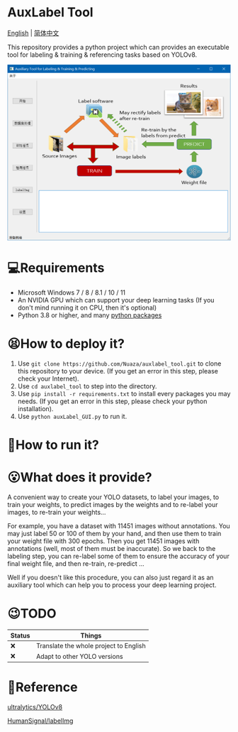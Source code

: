 # AuxLabel Tool
[English](./README.md) | [简体中文](./README_CN.md)

This repository provides a python project which can provides an executable tool for labeling &amp; training &amp; referencing tasks based on YOLOv8.

![image2](./resources/2.png)

# 💻Requirements

+ Microsoft Windows 7 / 8 / 8.1 / 10 / 11
+ An NVIDIA GPU which can support your deep learning tasks (If you don't mind running it on CPU, then it's optional)
+ Python 3.8 or higher, and many [python packages](./requirements.txt)

# 😫How to deploy it?

1. Use `git clone https://github.com/Nuaza/auxlabel_tool.git` to clone this repository to your device. (If you get an error in this step, please check your Internet).
2. Use `cd auxlabel_tool` to step into the directory.
3. Use `pip install -r requirements.txt` to install every packages you may needs. (If you get an error in this step, please check your python installation).
4. Use `python auxLabel_GUI.py` to run it.

# 🤨How to run it?



# 😮What does it provide?

A convenient way to create your YOLO datasets, to label your images, to train your weights, to predict images by the weights and to re-label your images, to re-train your weights...

For example, you have a dataset with 11451 images without annotations. You may just label 50 or 100 of them by your hand, and then use them to train your weight file with 300 epochs. Then you get 11451 images with annotations (well, most of them must be inaccurate). So we back to the labeling step, you can re-label some of them to ensure the accuracy of your final weight file, and then re-train, re-predict ...

Well if you doesn't like this procedure, you can also just regard it as an auxiliary tool which can help you to process your deep learning project.

# 😉TODO

| Status | Things                                 |
| ------ | -------------------------------------- |
| ❌      | Translate the whole project to English |
| ❌      | Adapt to other YOLO versions           |

# 📑Reference

[ultralytics/YOLOv8](https://github.com/ultralytics/ultralytics)

[HumanSignal/labelImg](https://github.com/HumanSignal/labelImg)


